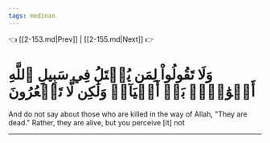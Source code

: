```yaml
---
tags: medinan
---
```


👈 [[2-153.md|Prev]] | [[2-155.md|Next]] 👉

# وَلَا تَقُولُواْ لِمَن يُقۡتَلُ فِي سَبِيلِ ٱللَّهِ أَمۡوَٰتُۢۚ بَلۡ أَحۡيَآءٞ وَلَٰكِن لَّا تَشۡعُرُونَ

And do not say about those who are killed in the way of Allah, "They are dead." Rather, they are alive, but you perceive [it] not

---

